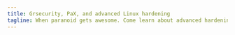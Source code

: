```yaml
---
title: Grsecurity, PaX, and advanced Linux hardening
tagline: When paranoid gets awesome. Come learn about advanced hardening techniques on linux.
---
```


